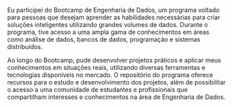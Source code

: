 Eu participei do Bootcamp de Engenharia de Dados, um programa voltado para pessoas que desejam aprender as habilidades necessárias para criar soluções inteligentes utilizando grandes volumes de dados. Durante o programa, tive acesso a uma ampla gama de conhecimentos em áreas como análise de dados, bancos de dados, programação e sistemas distribuídos.

Ao longo do Bootcamp, pude desenvolver projetos práticos e aplicar meus conhecimentos em situações reais, utilizando diversas ferramentas e tecnologias disponíveis no mercado. O repositório do programa oferece recursos para o estudo e desenvolvimento dos projetos, além de possibilitar o acesso a uma comunidade de estudantes e profissionais que compartilham interesses e conhecimentos na área de Engenharia de Dados.

